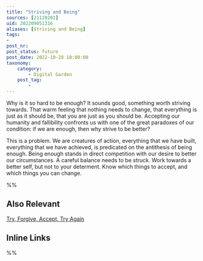 ```yaml
---
title: "Striving and Being"
sources: [21120201]
uid: 202209051316
aliases: [Striving and Being]
tags:
-
post_nr:
post_status: future
post_date: 2022-10-28 10:00:00
taxonomy:
    category:
        - Digital Garden
    post_tag:
        -
---
```


Why is it so hard to be enough? It sounds good, something worth striving towards. That warm feeling that nothing needs to change, that everything is just as it should be, that you are just as you should be. Accepting our humanity and fallibility confronts us with one of the great paradoxes of our condition: if we are enough, then why strive to be better?

This is a problem. We are creatures of action, everything that we have built, everything that we have achieved, is predicated on the antithesis of being enough. Being enough stands in direct competition with our desire to better our circumstances. A careful balance needs to be struck. Work towards a better self, but not to your determent. Know which things to accept, and which things you can change.

%%
## Also Relevant
[Try, Forgive, Accept, Try Again](../Temp/try-forgive-accept-try.md)
## Inline Links

%%